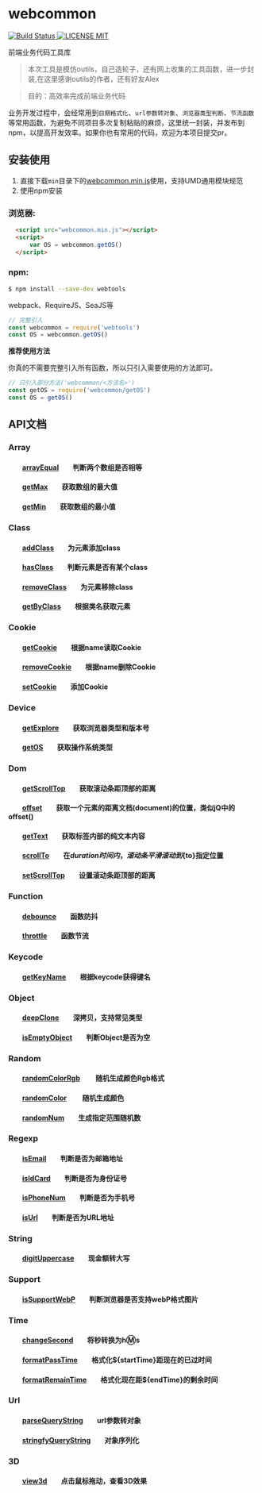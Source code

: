 # webcommon

[![Build Status](https://travis-ci.org/Time-coding/webcommon.svg?branch=master) ![LICENSE MIT](https://img.shields.io/npm/l/express.svg)](https://www.npmjs.com/package/webcommon) 

 
前端业务代码工具库  

> 本次工具是模仿outils，自己造轮子，还有网上收集的工具函数，进一步封装,在这里感谢outils的作者，还有好友Alex

> 目的：高效率完成前端业务代码

业务开发过程中，会经常用到`日期格式化`、`url参数转对象`、`浏览器类型判断`、`节流函数`等常用函数，为避免不同项目多次复制粘贴的麻烦，这里统一封装，并发布到npm，以提高开发效率。如果你也有常用的代码，欢迎为本项目提交pr。

## 安装使用

1. 直接下载`min`目录下的[webcommon.min.js](https://github.com/Time-coding/webtools/blob/master/min/webcommon.min.js)使用，支持UMD通用模块规范  
2. 使用npm安装

### 浏览器:
``` html
  <script src="webcommon.min.js"></script>
  <script>
      var OS = webcommon.getOS()
  </script>
```

### npm:
``` bash
$ npm install --save-dev webtools
```

webpack、RequireJS、SeaJS等

``` javascript
// 完整引入
const webcommon = require('webtools')
const OS = webcommon.getOS()
```

**推荐使用方法**  

你真的不需要完整引入所有函数，所以只引入需要使用的方法即可。
``` javascript
// 只引入部分方法('webcommon/<方法名>')
const getOS = require('webcommon/getOS')
const OS = getOS()
```
## API文档

### Array  
#### &emsp;&emsp;[arrayEqual][arrayEqual]&emsp;&emsp;判断两个数组是否相等 
#### &emsp;&emsp;[getMax][getMax]&emsp;&emsp;获取数组的最大值 
#### &emsp;&emsp;[getMin][getMin]&emsp;&emsp;获取数组的最小值 

### Class
#### &emsp;&emsp;[addClass][addClass]&emsp;&emsp;为元素添加class  
#### &emsp;&emsp;[hasClass][hasClass]&emsp;&emsp;判断元素是否有某个class  
#### &emsp;&emsp;[removeClass][removeClass]&emsp;&emsp;为元素移除class  
#### &emsp;&emsp;[getByClass][getByClass]&emsp;&emsp;根据类名获取元素  


### Cookie 
#### &emsp;&emsp;[getCookie][getCookie]&emsp;&emsp;根据name读取Cookie  
#### &emsp;&emsp;[removeCookie][removeCookie]&emsp;&emsp;根据name删除Cookie
#### &emsp;&emsp;[setCookie][setCookie]&emsp;&emsp;添加Cookie 

### Device  
#### &emsp;&emsp;[getExplore][getExplore]&emsp;&emsp;获取浏览器类型和版本号  
#### &emsp;&emsp;[getOS][getOS]&emsp;&emsp;获取操作系统类型

### Dom  
#### &emsp;&emsp;[getScrollTop][getScrollTop]&emsp;&emsp;获取滚动条距顶部的距离
#### &emsp;&emsp;[offset][offset]&emsp;&emsp;获取一个元素的距离文档(document)的位置，类似jQ中的offset()
#### &emsp;&emsp;[getText][getText]&emsp;&emsp;获取标签内部的纯文本内容
#### &emsp;&emsp;[scrollTo][scrollTo]&emsp;&emsp;在${duration}时间内，滚动条平滑滚动到${to}指定位置
#### &emsp;&emsp;[setScrollTop][setScrollTop]&emsp;&emsp;设置滚动条距顶部的距离

### Function  
#### &emsp;&emsp;[debounce][debounce]&emsp;&emsp;函数防抖   
#### &emsp;&emsp;[throttle][throttle]&emsp;&emsp;函数节流   

### Keycode  
#### &emsp;&emsp;[getKeyName][getKeyName]&emsp;&emsp;根据keycode获得键名 

### Object  
#### &emsp;&emsp;[deepClone][deepClone]&emsp;&emsp;深拷贝，支持常见类型
#### &emsp;&emsp;[isEmptyObject][isEmptyObject]&emsp;&emsp;判断Object是否为空

### Random  
#### &emsp;&emsp;[randomColorRgb][randomColorRgb] &emsp;&emsp;随机生成颜色Rgb格式
#### &emsp;&emsp;[randomColor][randomColor] &emsp;&emsp;随机生成颜色
#### &emsp;&emsp;[randomNum][randomNum]&emsp;&emsp;生成指定范围随机数 

### Regexp  
#### &emsp;&emsp;[isEmail][isEmail]&emsp;&emsp;判断是否为邮箱地址 
#### &emsp;&emsp;[isIdCard][isIdCard]&emsp;&emsp;判断是否为身份证号
#### &emsp;&emsp;[isPhoneNum][isPhoneNum]&emsp;&emsp;判断是否为手机号  
#### &emsp;&emsp;[isUrl][isUrl]&emsp;&emsp;判断是否为URL地址

### String  
#### &emsp;&emsp;[digitUppercase][digitUppercase]&emsp;&emsp;现金额转大写

### Support  
#### &emsp;&emsp;[isSupportWebP][isSupportWebP]&emsp;&emsp;判断浏览器是否支持webP格式图片
#### 

### Time  
#### &emsp;&emsp;[changeSecond][changeSecond]&emsp;&emsp;将秒转换为h:m:s
#### &emsp;&emsp;[formatPassTime][formatPassTime]&emsp;&emsp;格式化${startTime}距现在的已过时间
#### &emsp;&emsp;[formatRemainTime][formatRemainTime]&emsp;&emsp;格式化现在距${endTime}的剩余时间

### Url
#### &emsp;&emsp;[parseQueryString][parseQueryString]&emsp;&emsp;url参数转对象
#### &emsp;&emsp;[stringfyQueryString][stringfyQueryString]&emsp;&emsp;对象序列化

### 3D
#### &emsp;&emsp;[view3d][view3d]&emsp;&emsp;点击鼠标拖动，查看3D效果

[arrayEqual]:https://github.com/Time-coding/webtools/blob/master/arrayEqual.js
[getMax]:https://github.com/Time-coding/webtools/blob/master/getMax.js
[getMin]:https://github.com/Time-coding/webtools/blob/master/getMin.js

[addClass]:https://github.com/Time-coding/webtools/blob/master/addClass.js
[hasClass]:https://github.com/Time-coding/webtools/blob/master/hasClass.js
[removeClass]:https://github.com/Time-coding/webtools/blob/master/removeClass.js
[getByClass]:https://github.com/Time-coding/webtools/blob/master/getByClass.js

[getCookie]:https://github.com/Time-coding/webtools/blob/master/src/cookie/getCookie.js
[removeCookie]:https://github.com/Time-coding/webtools/blob/master/src/cookie/removeCookie.js
[setCookie]:https://github.com/Time-coding/webtools/blob/master/src/cookie/setCookie.js
[setCookieDay]:https://github.com/Time-coding/webtools/blob/master/src/cookie/setCookieDay.js

[getExplore]:https://github.com/Time-coding/webtools/blob/master/src/device/getExplore.js
[getOS]:https://github.com/Time-coding/webtools/blob/master/src/device/getOS.js

[getScrollTop]:https://github.com/Time-coding/webtools/blob/master/src/dom/getScrollTop.js
[offset]:https://github.com/Time-coding/webtools/blob/master/src/dom/offset.js
[getText]:https://github.com/Time-coding/webtools/blob/master/src/dom/getText.js
[scrollTo]:https://github.com/Time-coding/webtools/blob/master/src/dom/scrollTo.js
[setScrollTop]:https://github.com/Time-coding/webtools/blob/master/src/dom/setScrollTop.js

[debounce]:https://github.com/Time-coding/webtools/blob/master/src/function/debounce.js
[throttle]:https://github.com/Time-coding/webtools/blob/master/src/function/throttle.js

[getKeyName]:https://github.com/Time-coding/webtools/blob/master/src/keycode/getKeyName.js

[deepClone]:https://github.com/Time-coding/webtools/blob/master/src/object/deepClone.js
[isEmptyObject]:https://github.com/Time-coding/webtools/blob/master/src/object/isEmptyObject.js

[randomColor]:https://github.com/Time-coding/webtools/blob/master/src/random/randomColor.js
[randomColorRgb]:https://github.com/Time-coding/webtools/blob/master/src/random/randomColor.js
[randomNum]:https://github.com/Time-coding/webtools/blob/master/src/random/randomNum.js

[isEmail]:https://github.com/Time-coding/webtools/blob/master/src/regexp/isEmail.js
[isIdCard]:https://github.com/Time-coding/webtools/blob/master/src/regexp/isIdCard.js
[isPhoneNum]:https://github.com/Time-coding/webtools/blob/master/src/regexp/isPhoneNum.js
[isUrl]:https://github.com/Time-coding/webtools/blob/master/src/regexp/isUrl.js

[digitUppercase]:https://github.com/Time-coding/webtools/blob/master/src/string/digitUppercase.js

[isSupportWebP]:https://github.com/Time-coding/webtools/blob/master/src/support/isSupportWebP.js

[changeSecond]:https://github.com/Time-coding/webtools/blob/master/src/time/changeSecond.js
[formatPassTime]:https://github.com/Time-coding/webtools/blob/master/src/time/formatPassTime.js
[formatRemainTime]:https://github.com/Time-coding/webtools/blob/master/src/time/formatRemainTime.js

[parseQueryString]:https://github.com/Time-coding/webtools/blob/master/src/url/parseQueryString.js
[stringfyQueryString]:https://github.com/Time-coding/webtools/blob/master/src/url/stringfyQueryString.js
[view3d]:https://github.com/Time-coding/webtools/blob/master/src/3d/view3d.js